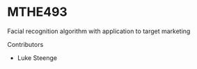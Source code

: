 # MTHE493
Facial recognition algorithm with application to target marketing

Contributors
- Luke Steenge